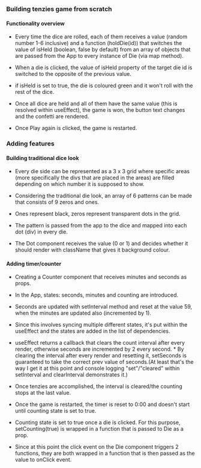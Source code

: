 ### Building tenzies game from scratch

#### Functionality overview

- Every time the dice are rolled, each of them receives a value (random number 1-6 inclusive) and a function (holdDie(id)) that switches the value of isHeld (boolean, false by default)  from an array of objects that are passed from the App to every instance of Die (via map method).

- When a die is clicked, the value of isHeld property of the target die id is switched to the opposite of the previous value.

- if isHeld is set to true, the die is coloured green and it won't roll with the rest of the dice.

- Once all dice are held and all of them have the same value (this is resolved within useEffect), the game is won, the button text changes and the confetti are rendered.

- Once Play again is clicked, the game is restarted.
### Adding features 
#### Building traditional dice look

- Every die side can be represented as a 3 x 3 grid where specific areas (more specifically the divs that are placed in the areas) are filled depending on which number it is supposed to show.

- Considering the traditional die look, an array of 6 patterns can be made that consists of 9 zeros and ones.

- Ones represent black, zeros represent transparent dots in the grid.

- The pattern is passed from the app to the dice and mapped into each dot (div) in every die.

- The Dot component receives the value (0 or 1) and decides whether it should render with className that gives it background colour.

#### Adding timer/counter

- Creating a Counter component that receives minutes and seconds as props.

- In the App, states: seconds, minutes and counting are introduced.

- Seconds are updated with setInterval method and reset at the value 59, when the minutes are updated also (incremented by 1).

- Since this involves syncing multiple different states, it's put within the useEffect and the states are added in the list of dependencies. 

- useEffect returns a callback that clears the count interval after every render, otherwise seconds are incremented by 2 every second. * By clearing the interval after every render and resetting it, setSeconds is guaranteed to take the correct prev value of seconds.(At least that's the way I get it at this point and console logging "set"/"cleared" within setInterval and clearInterval demonstrates it.) 

- Once tenzies are accomplished, the interval is cleared/the counting stops at the last value.

- Once the game is restarted, the timer is reset to 0:00 and doesn't start until counting state is set to true.

- Counting state is set to true once a die is clicked. For this purpose, setCounting(true) is wrapped in a function that is passed to Die as a prop.

- Since at this point the click event on the Die component triggers 2 functions, they are both wrapped in a function that is then passed as the value to onClick event.  

